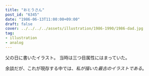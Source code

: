 ```yaml
---
title: "おとうさん"
post_id: "6345"
date: "1986-06-13T11:00:00+09:00"
draft: false
cover: ../../../../assets/illustration/1986-1990/1986-dad.jpg
tag:
- illustration
- analog
---
```


父の日に書いたイラスト。 当時は三つ目属性にはまっていた。

余談だが、これが現存する中では、_私が描いた最古のイラストである_。
